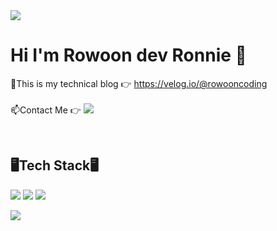 <img src="https://i.esdrop.com/d/f/dTxR5z7aIl/kcrkeLzgWE.png">


# Hi I'm Rowoon dev Ronnie 👋


🔭This is my technical blog 👉 https://velog.io/@rowooncoding<br><br>
📫Contact Me 👉 ![](https://img.shields.io/badge/Naver%20Mail-11B48A?style=flat-square&logo=Naver&logoColor=white&link=https://velog.io/@new_wisdom)<br>

<br/>
<h2>🖥️Tech Stack🖥️</h2>

<img src="https://img.shields.io/badge/-HTML5-F05032?style=flat-square&logo=html5&logoColor=white"/></a>
<img src="https://img.shields.io/badge/-CSS3-007ACC?style=flat-square&logo=css3&logoColor=white"/></a>
<img src="https://img.shields.io/badge/-Javascript-%23F7DF1C?style=flat-square&logo=javascript&logoColor=000000&labelColor=%23F7DF1C&color=%23FFCE5A"/></a>

![](https://capsule-render.vercel.app/api?height=160&section=footer)
